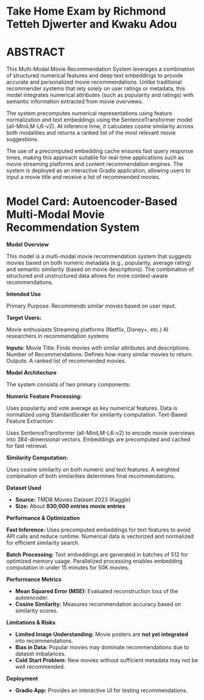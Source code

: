 # Take Home Exam by Richmond Tetteh Djwerter and Kwaku Adou

# **ABSTRACT**

This Multi-Modal Movie Recommendation System leverages a combination of structured numerical features and deep text embeddings to provide accurate and personalized movie recommendations. Unlike traditional recommender systems that rely solely on user ratings or metadata, this model integrates numerical attributes (such as popularity and ratings) with semantic information extracted from movie overviews.

The system precomputes numerical representations using feature normalization and text embeddings using the SentenceTransformer model (all-MiniLM-L6-v2). At inference time, it calculates cosine similarity across both modalities and returns a ranked list of the most relevant movie suggestions.

The use of a precomputed embedding cache ensures fast query response times, making this approach suitable for real-time applications such as movie streaming platforms and content recommendation engines. The system is deployed as an interactive Gradio application, allowing users to input a movie title and receive a list of recommended movies.

# **Model Card: Autoencoder-Based Multi-Modal Movie Recommendation System**

**Model Overview**

This model is a multi-modal movie recommendation system that suggests movies based on both numeric metadata (e.g., popularity, average rating) and semantic similarity (based on movie descriptions). The combination of structured and unstructured data allows for more context-aware recommendations.

**Intended Use**

Primary Purpose: Recommends similar movies based on user input.

**Target Users:**

Movie enthusiasts
Streaming platforms (Netflix, Disney+, etc.)
AI researchers in recommendation systems

**Inputs:**
Movie Title: Finds movies with similar attributes and descriptions.
Number of Recommendations: Defines how many similar movies to return.
Outputs: A ranked list of recommended movies.

**Model Architecture**

The system consists of two primary components:

**Numeric Feature Processing:**

Uses popularity and vote average as key numerical features.
Data is normalized using StandardScaler for similarity computation.
Text-Based Feature Extraction:

Uses SentenceTransformer (all-MiniLM-L6-v2) to encode movie overviews into 384-dimensional vectors.
Embeddings are precomputed and cached for fast retrieval.

**Similarity Computation:**

Uses cosine similarity on both numeric and text features.
A weighted combination of both similarities determines final recommendations.

**Dataset Used**  
- **Source:** TMDB Movies Dataset 2023 (Kaggle)  
- **Size:** About **930,000 entries movie entries**

**Performance & Optimization**

**Fast Inference:**
Uses precomputed embeddings for text features to avoid API calls and reduce runtime.
Numerical data is vectorized and normalized for efficient similarity search.

**Batch Processing:**
Text embeddings are generated in batches of 512 for optimized memory usage.
Parallelized processing enables embedding computation in under 15 minutes for 50K movies.

**Performance Metrics**  
- **Mean Squared Error (MSE):** Evaluated reconstruction loss of the autoencoder.  
- **Cosine Similarity:** Measures recommendation accuracy based on similarity scores.  

**Limitations & Risks**  
- **Limited Image Understanding:** Movie posters are **not yet integrated** into recommendations.  
- **Bias in Data:** Popular movies may dominate recommendations due to dataset imbalances.  
- **Cold Start Problem:** New movies without sufficient metadata may not be well recommended.  

**Deployment**  
- **Gradio App:** Provides an interactive UI for testing recommendations.  
